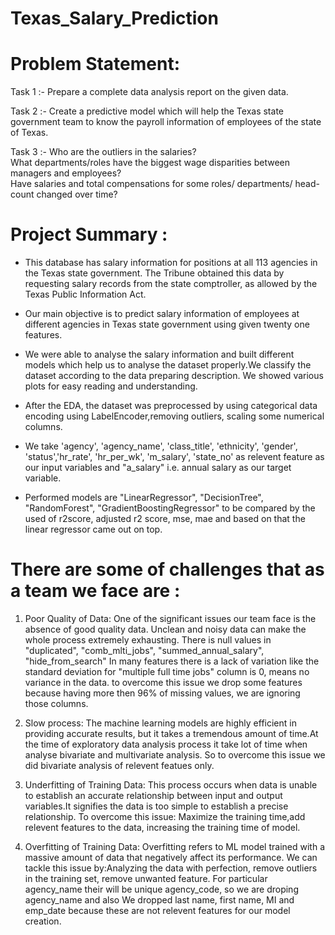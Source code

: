 # Texas_Salary_Prediction

# Problem Statement:
Task 1 :- Prepare a complete data analysis report on the given data.

Task 2 :- Create a predictive model which will help the Texas state government team to know the payroll information of employees of the state of Texas.

Task 3 :- Who are the outliers in the salaries?     
What departments/roles have the biggest wage disparities between managers and employees?    
Have salaries and total compensations for some roles/ departments/ head-count changed over time?

# Project Summary :
- This database has salary information for positions at all 113 agencies in the Texas state government. The Tribune obtained this data by requesting salary records from the state comptroller, as allowed by the Texas Public Information Act.

- Our main objective is to predict salary information of employees at different agencies in Texas state government using given twenty one features.

- We were able to analyse the salary information and built different models which help us to analyse the dataset properly.We classify the dataset according to the data preparing description. We showed various plots for easy reading and understanding.

- After the EDA, the dataset was preprocessed by using categorical data encoding using LabelEncoder,removing outliers, scaling some numerical columns.

- We take 'agency', 'agency_name', 'class_title', 'ethnicity', 'gender', 'status','hr_rate', 'hr_per_wk', 'm_salary', 'state_no' as relevent feature as our input variables and "a_salary" i.e. annual salary as our target variable.

- Performed models are "LinearRegressor", "DecisionTree", "RandomForest", "GradientBoostingRegressor" to be compared by the used of r2score, adjusted r2 score, mse, mae and based on that the linear regressor came out on top.

# There are some of challenges that as a team we face are :
1) Poor Quality of Data:
One of the significant issues our team face is the absence of good quality data. Unclean and noisy data can make the whole process extremely exhausting. There is null values in "duplicated", "comb_mlti_jobs", "summed_annual_salary", "hide_from_search" In many features there is a lack of variation like the standard deviation for "multiple full time jobs" column is 0, means no variance in the data.
to overcome this issue we drop some features because having more then 96% of missing values, we are ignoring those columns.

2) Slow process:
The machine learning models are highly efficient in providing accurate results, but it takes a tremendous amount of time.At the time of exploratory data analysis process it take lot of time when analyse bivariate and multivariate analysis.
So to overcome this issue we did bivariate analysis of relevent featues only.

3) Underfitting of Training Data:
This process occurs when data is unable to establish an accurate relationship between input and output variables.It signifies the data is too simple to establish a precise relationship.
To overcome this issue: Maximize the training time,add relevent features to the data, increasing the training time of model.

4) Overfitting of Training Data:
Overfitting refers to ML model trained with a massive amount of data that negatively affect its performance.
We can tackle this issue by:Analyzing the data with perfection, remove outliers in the training set, remove unwanted feature.
For particular agency_name their will be unique agency_code, so we are droping agency_name and also We dropped last name, first name, MI and emp_date because these are not relevent features for our model creation.
